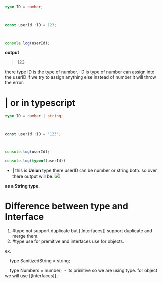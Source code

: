 
```ts
type ID = number;

  

const userId :ID = 123;

  

console.log(userId);
```

**output**
>123

there type ID is the type of number.
:ID is type of number can assign into the userID 
if we try to assign anything else instead of number it will throw the error.



# | or in typescript

```ts
type ID = number | string;

  

const userId :ID = '123';

  

console.log(userId);

console.log(typeof(userId))
```

- **|** this is **Union** type   there userID can be number or string both.
so over there output will be.
![](https://i.imgur.com/OFV8QXU.png)

**as a String type.**


# Difference between type and Interface



1. #type not support duplicate but [[Interfaces]] support duplicate and merge them.
2. #type use for premitive and interfaces use for objects.

ex.   

    type SanitizedString = string;

    type Numbers = number;
 - its primitive so we are using type. for object we will use [[Interfaces]] ;

